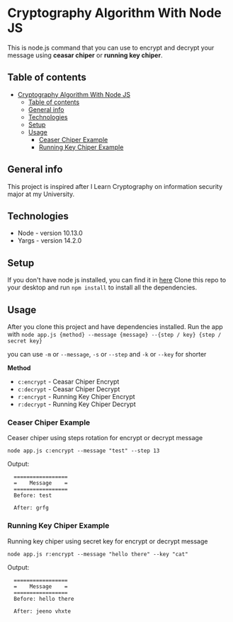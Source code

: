 # Cryptography Algorithm With Node JS
This is node.js command that you can use to encrypt and decrypt your message using **ceasar chiper** or **running key chiper**.

## Table of contents
- [Cryptography Algorithm With Node JS](#cryptography-algorithm-with-node-js)
  - [Table of contents](#table-of-contents)
  - [General info](#general-info)
  - [Technologies](#technologies)
  - [Setup](#setup)
  - [Usage](#usage)
    - [Ceaser Chiper Example](#ceaser-chiper-example)
    - [Running Key Chiper Example](#running-key-chiper-example)

## General info
This project is inspired after I Learn Cryptography on information security major at my University.

## Technologies
* Node - version 10.13.0
* Yargs - version 14.2.0

## Setup
If you don't have node js installed, you can find it in [here](https://nodejs.org)
Clone this repo to your desktop and run `npm install` to install all the dependencies.

## Usage
After you clone this project and have dependencies installed. Run the app with `node app.js {method} --message {message} --{step / key} {step / secret key}`

you can use `-m` or `--message`, `-s` or `--step` and `-k` or `--key` for shorter

**Method**

- `c:encrypt` - Ceasar Chiper Encrypt
- `c:decrypt` - Ceasar Chiper Decrypt
- `r:encrypt` - Running Key Chiper Encrypt
- `r:decrypt` - Running Key Chiper Decrypt

### Ceaser Chiper Example
Ceaser chiper using steps rotation for encrypt or decrypt message


`node app.js c:encrypt --message "test" --step 13`

Output:
```
  =================
  =    Message    =
  =================
  Before: test

  After: grfg
```

### Running Key Chiper Example
Running key chiper using secret key for encrypt or decrypt message


`node app.js r:encrypt --message "hello there" --key "cat"`

Output:
```
  =================
  =    Message    =
  =================
  Before: hello there

  After: jeeno vhxte
```